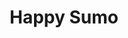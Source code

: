 ---
layout: place
title: "Happy Sumo"
permalink: /colorado/westminster/happy-sumo.html
stateAbbr: CO
stateName: Colorado
cityName: Westminster
place_id: ChIJRRDG1yN1bIcRrYFtHu1Q20o
photos:
  - name: >-
      places/ChIJRRDG1yN1bIcRrYFtHu1Q20o/photos/AeeoHcJuUe5ATzJdvm6_XbutIWWvmNxu1jO2Ba4SwWVJJUGGgyBk38TL7b9R4zInDsY6Riv97RB8ZqVrMDrrTHorYoEhESnUym6FXszVyIfSWYQavfyzxXLu6K4BspFhmFU32tZIzisOaaqjg3g7gegvBXo74fgNGY3hOG6KuFeEAElCgF3kWqv9NK1UaDUDqyzcV9QQJcoI-eXmsrSzeg7fGBCdSr-9jLKlMMNH1eSncCno_RF_7vw-fC13JaWiZcka813M2LRbkX449pn_4YZuCyucUENDTycn_UxL5dAJ-8soUfJNg5V3ce7D79IszcZlegwHTtR-LZBBtk53ZrsGfarYmLqK0XIf-FovfTuNCqPNAB1TlJu0iQtX4zCQy7mzK-VpOYvrooEQlL1wJ9Y3sP0WFm-nyqPNahyBcqJeZeU
    widthPx: 4032
    heightPx: 3024
    authorAttributions:
      - displayName: Jose Vieitez
        uri: https://maps.google.com/maps/contrib/117686600482189891551
        photoUri: >-
          https://lh3.googleusercontent.com/a-/ALV-UjV0M7u8ILu4Z_p4bHqoATS9LH_23VIdKbCvlz547iPbXn3cldaZ=s100-p-k-no-mo
    flagContentUri: >-
      https://www.google.com/local/imagery/report/?cb_client=maps_api_places.places_api&image_key=!1e10!2sCIHM0ogKEICAgIDexsuMZQ&hl=en-US
    googleMapsUri: >-
      https://www.google.com/maps/place//data=!3m4!1e2!3m2!1sCIHM0ogKEICAgIDexsuMZQ!2e10!4m2!3m1!1s0x876c7523d7c61045:0x4adb50ed1e6d81ad
  - name: >-
      places/ChIJRRDG1yN1bIcRrYFtHu1Q20o/photos/AeeoHcLIYO7N0TPjZVXu0MpAkWzD57hjBWbyuFwWzDhWY2TEE30Bvia0vMHctgGU873MyB0JorixvIUFnjyrOUpr9OPFft46jrVJtXGZeP3oZeLcda_b6aQjuGXOInO5UmiC4qzI-5y1g1nuCHqM48kk7lArmZnF6SS3qQIor1GwsJCQq1TOrCz4-tZqvqD9kXyGqE2Of9Fp9JDNmYW1lWKrmRfcINNqKvYg1tAXfc0fQZ7FwvO0g_rFS4-jZecYm96czYjLqZWgG_rcm0B9AIYdrhnmvAvbaLjAsD9DUWblIDdZ9n-6t2glc5nE4drvjZKE-cYH1PUaz4DgXeLqunQoLXZLD_9a5ekPMB2KRJf-dofIyzYxVzBrMdYrumJZM2oB0u9Z3huBNMba9RY_fXYVggnQ_ndueO2xUN5N5E3y5Ek3FA
    widthPx: 4000
    heightPx: 3000
    authorAttributions:
      - displayName: Kelly Peden
        uri: https://maps.google.com/maps/contrib/101264754590556712751
        photoUri: >-
          https://lh3.googleusercontent.com/a/ACg8ocLcwjQDxOqWAQe1FxRDh1XqLXY8yn0Io3FaPYObNHMfsQTp=s100-p-k-no-mo
    flagContentUri: >-
      https://www.google.com/local/imagery/report/?cb_client=maps_api_places.places_api&image_key=!1e10!2sCIHM0ogKEICAgIDr0qPHSA&hl=en-US
    googleMapsUri: >-
      https://www.google.com/maps/place//data=!3m4!1e2!3m2!1sCIHM0ogKEICAgIDr0qPHSA!2e10!4m2!3m1!1s0x876c7523d7c61045:0x4adb50ed1e6d81ad
  - name: >-
      places/ChIJRRDG1yN1bIcRrYFtHu1Q20o/photos/AeeoHcLPswbHQkhkoEUOMzPJQMYhnEpTyz6YZXvNHBTmy32U46TiCcb1o-5rN2Bu1XWUIuYipQIgM6oO2o6REdRqh0iPngr3IIw1WdgOGNMUalmEXqscJkVrIwlgo32yf5ObffcZBh7GZDCJSxJgI67ANUYN_jn2spR03t8aA4OnuNY0fPYByztCbjWR9YkyOGTuBkLD9V3yAmaaP3g7f3qJ10vAx-POXZqcAmNpsBey12KUzgdBvR9lPBzOkuO0owGG4AI3x53jAxKB6b7Cooz-giGTkLHGZFbO5mA3SZxI-V_008y4z2AUzbZ5ejmsK3mlnryotO0NmGjigJtVipz7fYXVcsAbWrLlruDPID3kYScpizVdPVba3nJX0gKnq45VBv0w7i-nxRxd1PyT0jDkmBRrNYDW6fwTuJvcMVfm6gKoNg
    widthPx: 4080
    heightPx: 3072
    authorAttributions:
      - displayName: Andrei Medon
        uri: https://maps.google.com/maps/contrib/114297337558857479938
        photoUri: >-
          https://lh3.googleusercontent.com/a-/ALV-UjVGqlI83tD6Y4U5DnDQb1EWjQSyDbolKslWSSWfxSpnwQZXDfgL=s100-p-k-no-mo
    flagContentUri: >-
      https://www.google.com/local/imagery/report/?cb_client=maps_api_places.places_api&image_key=!1e10!2sCIHM0ogKEICAgIDf-ZW6bg&hl=en-US
    googleMapsUri: >-
      https://www.google.com/maps/place//data=!3m4!1e2!3m2!1sCIHM0ogKEICAgIDf-ZW6bg!2e10!4m2!3m1!1s0x876c7523d7c61045:0x4adb50ed1e6d81ad
  - name: >-
      places/ChIJRRDG1yN1bIcRrYFtHu1Q20o/photos/AeeoHcIFB0ij_lymfZxdLDkxEOa1wgDhzd7e3aaYPcuS5PBowThIIhG4lUzE-6X2F6fIPwtDQUVOqZE85TtvLHivjBN5Va531k2JhuTWGtNqAx4vxVtUqiPTGITnM2I52Y9IJml6LCa5rhN5Faq0pMiRYMiCUbRR62QaYmlRDytuC2wgop3ypLzN6l6MfoVdLC_KaYL712P61-JzeJ5ZxeN7g-lnnsK_-4ap9VAIXG7IXcpB2JXIhkiGovMz3DJu_M0bGJoPtsle9mMFlVZdxR0QImgs7T4eYuVWKn-mGbHOKHOznszpytG8hjZFa50O_jOVOm_MWxk_NDbfkXFkNM0Oba0GHVzxcOl7afQrPLRBbBHN40Su2cwIBXp30KTm-9J63-vAqVHYa7CSqT861IQw0hJIS12vnuEhg9RAezdUsIS8CO8a
    widthPx: 4080
    heightPx: 3072
    authorAttributions:
      - displayName: Andrei Medon
        uri: https://maps.google.com/maps/contrib/114297337558857479938
        photoUri: >-
          https://lh3.googleusercontent.com/a-/ALV-UjVGqlI83tD6Y4U5DnDQb1EWjQSyDbolKslWSSWfxSpnwQZXDfgL=s100-p-k-no-mo
    flagContentUri: >-
      https://www.google.com/local/imagery/report/?cb_client=maps_api_places.places_api&image_key=!1e10!2sCIHM0ogKEICAgIDf-ZW2hQE&hl=en-US
    googleMapsUri: >-
      https://www.google.com/maps/place//data=!3m4!1e2!3m2!1sCIHM0ogKEICAgIDf-ZW2hQE!2e10!4m2!3m1!1s0x876c7523d7c61045:0x4adb50ed1e6d81ad
  - name: >-
      places/ChIJRRDG1yN1bIcRrYFtHu1Q20o/photos/AeeoHcJbrSVKv91MOE1KY25fm2xBks3JX9eIpsANwDOZXu7-j0m-6RaFgRtTaIWHC_OlasoYBju54a-FQcoPRE4HgOtzKxF49-Qv9Q3OLO3HawJoAPsjwS3irFDRQKvLkJZM6QnIXbWy9tgeTyRTBABFhFbt7eyudQ_P1iJLaXpHR9GParINtBT1efyitELTiaZ8P1qQwtrQh6GeiWhDU5wmPrd5aachm6Xfs1UG9-RO2ZDX0IzDHyB5fZqT533E34-q3eGWvAY3PT6fIR1SX7AVueemMKGSV4qzxPaIPImJNxYK6gMRpnn_SPv-vVsH0mQ5dk4tXmInLRtUmt0ECkOrPpL4Z6RzfS4354wUSnYuUdt3ajtsyEDd9vXaT0-jK5OhRc3c9ZpyrxG_LmhWaovbN9kP2xxMofuUBn5jek44q4ELwlo
    widthPx: 4000
    heightPx: 3000
    authorAttributions:
      - displayName: Kelly Peden
        uri: https://maps.google.com/maps/contrib/101264754590556712751
        photoUri: >-
          https://lh3.googleusercontent.com/a/ACg8ocLcwjQDxOqWAQe1FxRDh1XqLXY8yn0Io3FaPYObNHMfsQTp=s100-p-k-no-mo
    flagContentUri: >-
      https://www.google.com/local/imagery/report/?cb_client=maps_api_places.places_api&image_key=!1e10!2sCIHM0ogKEICAgIDr0qPHyAE&hl=en-US
    googleMapsUri: >-
      https://www.google.com/maps/place//data=!3m4!1e2!3m2!1sCIHM0ogKEICAgIDr0qPHyAE!2e10!4m2!3m1!1s0x876c7523d7c61045:0x4adb50ed1e6d81ad
  - name: >-
      places/ChIJRRDG1yN1bIcRrYFtHu1Q20o/photos/AeeoHcLDmvbxtV_EbmfOU_0poxkv_PlCEmxb4elDNk1YAcDMjT69CDr3JTj1LurAtbVN312LCkDKhlf74C3TmctohnXS31ycUptCoTTaXQjsmmKa8NFPIO8kV4jdqItwWkQXaWWOGL-hrsCSV2myK3PAIyMtWp9qG1YSWKC7fVsO8UUIA1dFdY4IyhRyjTuUIz-GLfCrGMNIbzSFPuA2gOwfhBlTcg5RHoCohIVck_7jgCmxJvGUdJEshStXgWjcR6GfHP4Z7UI_ZHTQ_ZlbxT2fOzZPytAES-5Tn6dcPmxhTXvzol_TUpZTXuPLW-YfTOJk7iV1GSjkkdw2Sk9a1ui8QQQvFvcKBIotazPQR9IWGRMlAEA59NxvcQP6BLDh1k66RxeV0sjrfZwqPrCqAIjVD8f8XfWIeXFSa2-14nqC5sFGRb59
    widthPx: 4000
    heightPx: 2800
    authorAttributions:
      - displayName: Lorenzo R. C
        uri: https://maps.google.com/maps/contrib/113825469726453112594
        photoUri: >-
          https://lh3.googleusercontent.com/a-/ALV-UjW0fevbH7qpd6EJipqUk31seuoz2lRlFaBXwazD0rkDf9Sgxe69=s100-p-k-no-mo
    flagContentUri: >-
      https://www.google.com/local/imagery/report/?cb_client=maps_api_places.places_api&image_key=!1e10!2sCIHM0ogKEICAgIDVj7DynQE&hl=en-US
    googleMapsUri: >-
      https://www.google.com/maps/place//data=!3m4!1e2!3m2!1sCIHM0ogKEICAgIDVj7DynQE!2e10!4m2!3m1!1s0x876c7523d7c61045:0x4adb50ed1e6d81ad
  - name: >-
      places/ChIJRRDG1yN1bIcRrYFtHu1Q20o/photos/AeeoHcKEnV1MxI2N4SsLAETLGTnXH6w1w0k3fmAJwGJd5bWwopzKD9intu2t8F9D_bC3RJ1VeT7-Wn0FI6qD6F8A-axL4DYJTYw258VVCzNZ7f_WWogIPtzp5sLqcuYy9wzV_2JEa6PQnmGJVInusK6OheW7Qat8NPdhXFxqMIplxMhG-VFKA-02dVd_yvarU0ONLshJyWYm4N8dYNZzvMYN96jBFqHWILZ-JbVOybtZTWdsyn9fTXXsVUxQ-asemBfHL3rB-QYqedOqHoGAaR6W1cE0zpqCjLUrpNPk3rsj9xyPP7JvQ1OPoIfztH3XYlWx2HSLsBRwf5kWKr4qn2vGgt-ceufek7zP5ewV-5uuXpXvxp1Rmss9tdNnP8M0vFssvXLCJR_xgjdZejbWFduf7Fz-66IPX_-h78caKR8WKV_ZxQ
    widthPx: 4000
    heightPx: 3000
    authorAttributions:
      - displayName: Lorenzo R. C
        uri: https://maps.google.com/maps/contrib/113825469726453112594
        photoUri: >-
          https://lh3.googleusercontent.com/a-/ALV-UjW0fevbH7qpd6EJipqUk31seuoz2lRlFaBXwazD0rkDf9Sgxe69=s100-p-k-no-mo
    flagContentUri: >-
      https://www.google.com/local/imagery/report/?cb_client=maps_api_places.places_api&image_key=!1e10!2sCIHM0ogKEICAgIDVj7DyXQ&hl=en-US
    googleMapsUri: >-
      https://www.google.com/maps/place//data=!3m4!1e2!3m2!1sCIHM0ogKEICAgIDVj7DyXQ!2e10!4m2!3m1!1s0x876c7523d7c61045:0x4adb50ed1e6d81ad
  - name: >-
      places/ChIJRRDG1yN1bIcRrYFtHu1Q20o/photos/AeeoHcKMHdW-skLo6EJULUew5_QkGdNhUbOCFgl-N0LvmbbP-AX3nDFA0jLBnN9pXY-wfDgYpfWi6hfWKmpXwVracQoO5vz6D7g2pLY2qA1f0vKTCMZcOPCGS_LO2qBEa6oyrvnQlrzuUh4QbDj8xDonhLnYRvSFnzPkZv54VaN_nu9efeVVFHjnvnJIkGVVTK8isnLBIixkbgrlFWSsVCw6ZRFXFVdXfjBt4ajpJfqUXPy33AqOjhgPECUrKANHznkeHrlwMc6_BVwckOXfu6Wl6EbbOqxs8Ja0EmwUCjj8CXtFqPICdXES_YJMWTBI0D7RGrg69BwKSg7voxiiim0ae3xR2LAMXTmbFv2hU5kpkOFnLIDlNgaGCeKzSRm5_t1hlaH_ljdBaTTAtrRM5mZPi6HuUqQ0dP_MVsRNFxU8cucwGQ
    widthPx: 3024
    heightPx: 4032
    authorAttributions:
      - displayName: muah muah
        uri: https://maps.google.com/maps/contrib/103857337653129218718
        photoUri: >-
          https://lh3.googleusercontent.com/a/ACg8ocLC1iYNdGC7pLtchYH7jqCPrAQ8cmHjpvPc5lV4LKk_wunCMos=s100-p-k-no-mo
    flagContentUri: >-
      https://www.google.com/local/imagery/report/?cb_client=maps_api_places.places_api&image_key=!1e10!2sCIHM0ogKEICAgMDw3tLyRg&hl=en-US
    googleMapsUri: >-
      https://www.google.com/maps/place//data=!3m4!1e2!3m2!1sCIHM0ogKEICAgMDw3tLyRg!2e10!4m2!3m1!1s0x876c7523d7c61045:0x4adb50ed1e6d81ad
  - name: >-
      places/ChIJRRDG1yN1bIcRrYFtHu1Q20o/photos/AeeoHcIBa4hYD66tWD0Cyj9ma4knXwhA87VzwE6TY0-AGty6SxOSXuA-vJnyf-TdThf1pH0bVWXZmj5FKn5DZEqkw7LJSoQx8uEwejBuZCgbr3qWR9NGDlx5T8NCwALPj6IsAueY57MNsKqxMuHAa7BqilZ0KH8_f0-we1PS3g73Ozyr6W-tfJC4y5UjVI7RXyw9kZKBS4eFwhNleMqkovoxafJZINUoY7rphuDgA0Tm7EmTCMqDQTC__vFwKiqjpLNP96Ouu1KkQSLsnXwuOdNjm5LKdLXekWBTiNIyONmMncJNt6TL9xQ6ao0OghViZdL59IHnqcZvzHUxRVeXMFgxpX8Z66juxU1IHkXTF4IfUWMJPoCVXh-0cocPhOizuhbPAe10ru8MJk_iABJC5_1TlvqjPl9A6K40d0K7-fSz3LT1mg
    widthPx: 2885
    heightPx: 3554
    authorAttributions:
      - displayName: Lorenzo R. C
        uri: https://maps.google.com/maps/contrib/113825469726453112594
        photoUri: >-
          https://lh3.googleusercontent.com/a-/ALV-UjW0fevbH7qpd6EJipqUk31seuoz2lRlFaBXwazD0rkDf9Sgxe69=s100-p-k-no-mo
    flagContentUri: >-
      https://www.google.com/local/imagery/report/?cb_client=maps_api_places.places_api&image_key=!1e10!2sCIHM0ogKEICAgIDVj7DybQ&hl=en-US
    googleMapsUri: >-
      https://www.google.com/maps/place//data=!3m4!1e2!3m2!1sCIHM0ogKEICAgIDVj7DybQ!2e10!4m2!3m1!1s0x876c7523d7c61045:0x4adb50ed1e6d81ad
  - name: >-
      places/ChIJRRDG1yN1bIcRrYFtHu1Q20o/photos/AeeoHcIYFc_CiCaXSCmoDXQyHoiklM7bosWyheuofxF9El4r2nX72VYSkevG8Kmx53mVjG1hij6NzoknOxxkIK6Hvikjuq6deM9m2Pqr0guRRIz5v7U8vwm1S0vCzwYvBMOmqZdk7la7TGNZAPbuGJfU_He6cqVLRPkHheKJo74N1gh76Z9syKCIrTo87Os_siIfmTvsvIeEZL_ZmIrlcA5nLUWVP0ftmYzZCuIUTc6Z6rg4Y7NvNXpHCujsboA6Z1Gw7tZ9gf-wif8nBc4bLWJfWkRr8bJlVynBnUuWQ6Q56SlvrgrViW7rp-2Pt6FbPt77dacYxlUbdCF1Rrd7mAW38H3KUVzrdjgT3Byzkw11qQgYNHviC0SeEDEGS3ZIGhgKda7YUjV5eNc_x9K7uUKSz2JF1xjy-EXkmjMe8pImneB7CA
    widthPx: 3024
    heightPx: 4032
    authorAttributions:
      - displayName: Sara Line Frisk
        uri: https://maps.google.com/maps/contrib/118305901128653098980
        photoUri: >-
          https://lh3.googleusercontent.com/a-/ALV-UjVBE5ERVvOQ-WWaWNoTDw07USlX2Zf5gRlO-Un-tm3vpVRNz8gcow=s100-p-k-no-mo
    flagContentUri: >-
      https://www.google.com/local/imagery/report/?cb_client=maps_api_places.places_api&image_key=!1e10!2sCIHM0ogKEICAgIDx3oSYMg&hl=en-US
    googleMapsUri: >-
      https://www.google.com/maps/place//data=!3m4!1e2!3m2!1sCIHM0ogKEICAgIDx3oSYMg!2e10!4m2!3m1!1s0x876c7523d7c61045:0x4adb50ed1e6d81ad
address: 14647 Delaware St, Westminster, CO 80023, USA
street: 14647 Delaware St
city: Westminster
state: CO
zip: '80023'
country: USA
neighborhood: North Westminster
latitude: '39.961583'
longitude: '-104.991752'
accessibility_options:
  wheelchairAccessibleParking: true
  wheelchairAccessibleEntrance: true
  wheelchairAccessibleRestroom: true
  wheelchairAccessibleSeating: true
business_status: OPERATIONAL
name: Happy Sumo
google_maps_links:
  directionsUri: >-
    https://www.google.com/maps/dir//''/data=!4m7!4m6!1m1!4e2!1m2!1m1!1s0x876c7523d7c61045:0x4adb50ed1e6d81ad!3e0
  placeUri: https://maps.google.com/?cid=5393993958054265261
  writeAReviewUri: >-
    https://www.google.com/maps/place//data=!4m3!3m2!1s0x876c7523d7c61045:0x4adb50ed1e6d81ad!12e1
  reviewsUri: >-
    https://www.google.com/maps/place//data=!4m4!3m3!1s0x876c7523d7c61045:0x4adb50ed1e6d81ad!9m1!1b1
  photosUri: >-
    https://www.google.com/maps/place//data=!4m3!3m2!1s0x876c7523d7c61045:0x4adb50ed1e6d81ad!10e5
primary_type: Sushi Restaurant
opening_hours:
  regular: null
  current: null
secondary_opening_hours:
  regular:
    weekdayDescriptions: null
    type: null
  current:
    weekdayDescriptions: null
    type: null
phone: (303) 920-4400
price_level: PRICE_LEVEL_MODERATE
price_range: $20 &ndash; $30
rating: '4.1'
rating_count: 1097
website: https://www.happysumoorchard.com/
description: null
reviews: null
parking_options: null
payment_options: null
allow_dogs: null
curbside_pickup: null
delivery: null
dine_in: null
good_for_children: null
good_for_groups: null
good_for_sports: null
live_music: null
menu_for_children: null
outdoor_seating: null
reservable: null
restroom: null
serves_beer: null
serves_breakfast: null
serves_brunch: null
serves_cocktails: null
serves_coffee: null
serves_dinner: null
serves_dessert: null
serves_lunch: null
serves_vegetarian_food: null
serves_wine: null
takeout: null

---